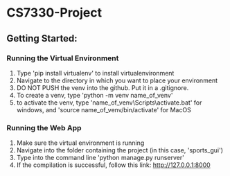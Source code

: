# CS7330-Project

## Getting Started:
### Running the Virtual Environment
1. Type 'pip install virtualenv' to install virtualenvironment
2. Navigate to the directory in which you want to place your environment
3. DO NOT PUSH the venv into the github. Put it in a .gitignore.
4. To create a venv, type 'python -m venv name_of_venv'
5. to activate the venv, type 'name_of_venv\Scripts\activate.bat' for windows, and 'source name_of_venv/bin/activate' for MacOS

### Running the Web App
1. Make sure the virtual environment is running
2. Navigate into the folder containing the project (in this case, 'sports_gui')
3. Type into the command line 'python manage.py runserver'
4. If the compilation is successful, follow this link: http://127.0.0.1:8000